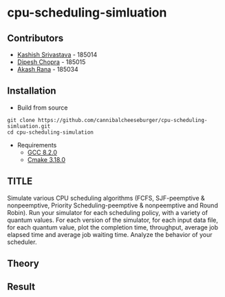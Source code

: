 # cpu-scheduling-simluation

## Contributors

 - [Kashish Srivastava](https://github.com/cannibalcheeseburger) - 185014
 - [Dipesh Chopra]() - 185015
 - [Akash Rana](https://github.com/akaxhrana) - 185034

## Installation

 - Build from source
 
```
git clone https://github.com/cannibalcheeseburger/cpu-scheduling-simluation.git
cd cpu-scheduling-simulation
```

 - Requirements
    -   [GCC 8.2.0](https://osdn.net/projects/mingw/downloads/68260/mingw-get-setup.exe/)
    -   [Cmake 3.18.0](https://cmake.org/download/)

## TITLE

Simulate various CPU scheduling algorithms (FCFS, SJF-peemptive & nonpeemptive, Priority Scheduling-peemptive & nonpeemptive and Round Robin). Run your simulator for each scheduling policy, with a variety of quantum values. For each version of the simulator, for each input data file, for each quantum value, plot the completion time, throughput, average job elapsed time and average job waiting time. Analyze the behavior of your scheduler.

## Theory

## Result

